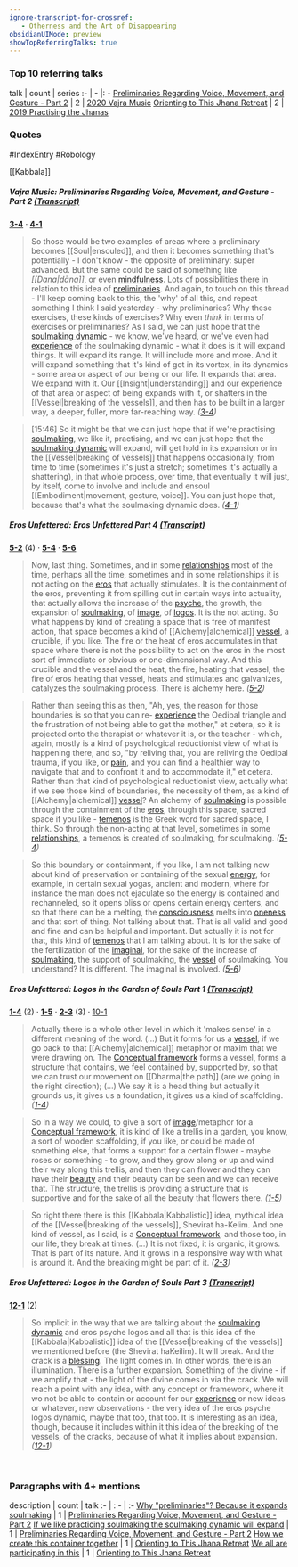 ```yaml
---
ignore-transcript-for-crossref:
   - Otherness and the Art of Disappearing
obsidianUIMode: preview
showTopReferringTalks: true
---
```


### Top 10 referring talks
talk | count | series
:- | - |: -
<a data-href="Preliminaries Regarding Voice, Movement, and Gesture - Part 2" href="Preliminaries+Regarding+Voice%2C+Movement%2C+and+Gesture+-+Part+2" class="internal-link" target="_blank" rel="noopener">Preliminaries Regarding Voice, Movement, and Gesture - Part 2</a> | 2 | <a data-href="2020 Vajra Music" href="2020+Vajra+Music" class="internal-link" target="_blank" rel="noopener">2020 Vajra Music</a>
<a data-href="Orienting to This Jhana Retreat" href="Orienting+to+This+Jhana+Retreat" class="internal-link" target="_blank" rel="noopener">Orienting to This Jhana Retreat</a> | 2 | <a data-href="2019 Practising the Jhanas" href="2019+Practising+the+Jhanas" class="internal-link" target="_blank" rel="noopener">2019 Practising the Jhanas</a>

### Quotes
#IndexEntry #Robology

[[Kabbala]]

##### Vajra Music: Preliminaries Regarding Voice, Movement, and Gesture - Part 2 <a aria-label-position="top" aria-label="0302 Preliminaries Regarding Voice, Movement, and Gesture - Part 2" data-href="0302 Preliminaries Regarding Voice, Movement, and Gesture - Part 2" href="0302+Preliminaries+Regarding+Voice%2C+Movement%2C+and+Gesture+-+Part+2" class="internal-link" target="_blank" rel="noopener">(Transcript)</a>
<span class="counts">**<a aria-label-position="top" aria-label="0302 Preliminaries Regarding Voice, Movement, and Gesture - Part 2 > 3-4" data-href="0302 Preliminaries Regarding Voice, Movement, and Gesture - Part 2#3-4" href="0302+Preliminaries+Regarding+Voice%2C+Movement%2C+and+Gesture+-+Part+2#3-4" class="internal-link" target="_blank" rel="noopener">3-4</a>** · **<a aria-label-position="top" aria-label="0302 Preliminaries Regarding Voice, Movement, and Gesture - Part 2 > 4-1" data-href="0302 Preliminaries Regarding Voice, Movement, and Gesture - Part 2#4-1" href="0302+Preliminaries+Regarding+Voice%2C+Movement%2C+and+Gesture+-+Part+2#4-1" class="internal-link" target="_blank" rel="noopener">4-1</a>**</span>

> So those would be two examples of areas where a preliminary becomes [[Soul|ensouled]], and then it becomes something that's potentially - I don't know - the opposite of preliminary: super advanced. But the same could be said of something like _[[Dana|dāna]]_, or even <a data-href="mindfulness" href="mindfulness" class="internal-link" target="_blank" rel="noopener">mindfulness</a>. Lots of possibilities there in relation to this idea of <a data-href="preliminaries" href="preliminaries" class="internal-link" target="_blank" rel="noopener">preliminaries</a>. And again, to touch on this thread - I'll keep coming back to this, the 'why' of all this, and repeat something I think I said yesterday - why preliminaries? Why these exercises, these kinds of exercises? Why even _think_ in terms of exercises or preliminaries? As I said, we can just hope that the <a data-href="soulmaking dynamic" href="soulmaking+dynamic" class="internal-link" target="_blank" rel="noopener">soulmaking dynamic</a> - we know, we've heard, or we've even had <a data-href="experience" href="experience" class="internal-link" target="_blank" rel="noopener">experience</a> of the soulmaking dynamic - what it does is it will expand things. It will expand its range. It will include more and more. And it will expand something that it's kind of got in its vortex, in its dynamics - some area or aspect of our being or our life. It expands that area. We expand with it. Our [[Insight|understanding]] and our experience of that area or aspect of being expands with it, or shatters in the [[Vessel|breaking of the vessels]], and then has to be built in a larger way, a deeper, fuller, more far-reaching way. _(<a aria-label-position="top" aria-label="0302 Preliminaries Regarding Voice, Movement, and Gesture - Part 2 > 3-4" data-href="0302 Preliminaries Regarding Voice, Movement, and Gesture - Part 2#3-4" href="0302+Preliminaries+Regarding+Voice%2C+Movement%2C+and+Gesture+-+Part+2#3-4" class="internal-link" target="_blank" rel="noopener">3-4</a>)_

> [15:46] So it might be that we can just hope that if we're practising <a data-href="soulmaking" href="soulmaking" class="internal-link" target="_blank" rel="noopener">soulmaking</a>, we like it, practising, and we can just hope that the <a data-href="soulmaking dynamic" href="soulmaking+dynamic" class="internal-link" target="_blank" rel="noopener">soulmaking dynamic</a> will expand, will get hold in its expansion or in the [[Vessel|breaking of vessels]] that happens occasionally, from time to time (sometimes it's just a stretch; sometimes it's actually a shattering), in that whole process, over time, that eventually it will just, by itself, come to involve and include and ensoul [[Embodiment|movement, gesture, voice]]. You can just hope that, because that's what the soulmaking dynamic does. _(<a aria-label-position="top" aria-label="0302 Preliminaries Regarding Voice, Movement, and Gesture - Part 2 > 4-1" data-href="0302 Preliminaries Regarding Voice, Movement, and Gesture - Part 2#4-1" href="0302+Preliminaries+Regarding+Voice%2C+Movement%2C+and+Gesture+-+Part+2#4-1" class="internal-link" target="_blank" rel="noopener">4-1</a>)_

##### Eros Unfettered: Eros Unfettered Part 4 <a aria-label-position="top" aria-label="0126 Eros Unfettered Part 4" data-href="0126 Eros Unfettered Part 4" href="0126+Eros+Unfettered+Part+4" class="internal-link" target="_blank" rel="noopener">(Transcript)</a>
<span class="counts">**<a aria-label-position="top" aria-label="0126 Eros Unfettered Part 4 > 5-2" data-href="0126 Eros Unfettered Part 4#5-2" href="0126+Eros+Unfettered+Part+4#5-2" class="internal-link" target="_blank" rel="noopener">5-2</a>** (4) · **<a aria-label-position="top" aria-label="0126 Eros Unfettered Part 4 > 5-4" data-href="0126 Eros Unfettered Part 4#5-4" href="0126+Eros+Unfettered+Part+4#5-4" class="internal-link" target="_blank" rel="noopener">5-4</a>** · **<a aria-label-position="top" aria-label="0126 Eros Unfettered Part 4 > 5-6" data-href="0126 Eros Unfettered Part 4#5-6" href="0126+Eros+Unfettered+Part+4#5-6" class="internal-link" target="_blank" rel="noopener">5-6</a>**</span>

> Now, last thing. Sometimes, and in some <a data-href="relationships" href="relationships" class="internal-link" target="_blank" rel="noopener">relationships</a> most of the time, perhaps all the time, sometimes and in some relationships it is not acting on the <a data-href="eros" href="eros" class="internal-link" target="_blank" rel="noopener">eros</a> that actually stimulates. It is the containment of the eros, preventing it from spilling out in certain ways into actuality, that actually allows the increase of the <a data-href="psyche" href="psyche" class="internal-link" target="_blank" rel="noopener">psyche</a>, the growth, the expansion of <a data-href="soulmaking" href="soulmaking" class="internal-link" target="_blank" rel="noopener">soulmaking</a>, of <a data-href="image" href="image" class="internal-link" target="_blank" rel="noopener">image</a>, of <a data-href="logos" href="logos" class="internal-link" target="_blank" rel="noopener">logos</a>. It is the not acting. So what happens by kind of creating a space that is free of manifest action, that space becomes a kind of [[Alchemy|alchemical]] <a data-href="vessel" href="vessel" class="internal-link" target="_blank" rel="noopener">vessel</a>, a crucible, if you like. The fire or the heat of eros accumulates in that space where there is not the possibility to act on the eros in the most sort of immediate or obvious or one-dimensional way. And this crucible and the vessel and the heat, the fire, heating that vessel, the fire of eros heating that vessel, heats and stimulates and galvanizes, catalyzes the soulmaking process. There is alchemy here. _(<a aria-label-position="top" aria-label="0126 Eros Unfettered Part 4 > 5-2" data-href="0126 Eros Unfettered Part 4#5-2" href="0126+Eros+Unfettered+Part+4#5-2" class="internal-link" target="_blank" rel="noopener">5-2</a>)_

> Rather than seeing this as then, "Ah, yes, the reason for those boundaries is so that you can re- <a data-href="experience" href="experience" class="internal-link" target="_blank" rel="noopener">experience</a> the Oedipal triangle and the frustration of not being able to get the mother," et cetera, so it is projected onto the therapist or whatever it is, or the teacher - which, again, mostly is a kind of psychological reductionist view of what is happening there, and so, "by reliving that, you are reliving the Oedipal trauma, if you like, or <a data-href="pain" href="pain" class="internal-link" target="_blank" rel="noopener">pain</a>, and you can find a healthier way to navigate that and to confront it and to accommodate it," et cetera. Rather than that kind of psychological reductionist view, actually what if we see those kind of boundaries, the necessity of them, as a kind of [[Alchemy|alchemical]] <a data-href="vessel" href="vessel" class="internal-link" target="_blank" rel="noopener">vessel</a>? An alchemy of <a data-href="soulmaking" href="soulmaking" class="internal-link" target="_blank" rel="noopener">soulmaking</a> is possible through the containment of the <a data-href="eros" href="eros" class="internal-link" target="_blank" rel="noopener">eros</a>, through this space, sacred space if you like - <a data-href="temenos" href="temenos" class="internal-link" target="_blank" rel="noopener">temenos</a> is the Greek word for sacred space, I think. So through the non-acting at that level, sometimes in some <a data-href="relationships" href="relationships" class="internal-link" target="_blank" rel="noopener">relationships</a>, a temenos is created of soulmaking, for soulmaking. _(<a aria-label-position="top" aria-label="0126 Eros Unfettered Part 4 > 5-4" data-href="0126 Eros Unfettered Part 4#5-4" href="0126+Eros+Unfettered+Part+4#5-4" class="internal-link" target="_blank" rel="noopener">5-4</a>)_

> So this boundary or containment, if you like, I am not talking now about kind of preservation or containing of the sexual <a data-href="energy" href="energy" class="internal-link" target="_blank" rel="noopener">energy</a>, for example, in certain sexual yogas, ancient and modern, where for instance the man does not ejaculate so the energy is contained and rechanneled, so it opens bliss or opens certain energy centers, and so that there can be a melting, the <a data-href="consciousness" href="consciousness" class="internal-link" target="_blank" rel="noopener">consciousness</a> melts into <a data-href="oneness" href="oneness" class="internal-link" target="_blank" rel="noopener">oneness</a> and that sort of thing. Not talking about that. That is all valid and good and fine and can be helpful and important. But actually it is not for that, this kind of <a data-href="temenos" href="temenos" class="internal-link" target="_blank" rel="noopener">temenos</a> that I am talking about. It is for the sake of the fertilization of the <a data-href="imaginal" href="imaginal" class="internal-link" target="_blank" rel="noopener">imaginal</a>, for the sake of the increase of <a data-href="soulmaking" href="soulmaking" class="internal-link" target="_blank" rel="noopener">soulmaking</a>, the support of soulmaking, the <a data-href="vessel" href="vessel" class="internal-link" target="_blank" rel="noopener">vessel</a> of soulmaking. You understand? It is different. The imaginal is involved. _(<a aria-label-position="top" aria-label="0126 Eros Unfettered Part 4 > 5-6" data-href="0126 Eros Unfettered Part 4#5-6" href="0126+Eros+Unfettered+Part+4#5-6" class="internal-link" target="_blank" rel="noopener">5-6</a>)_

##### Eros Unfettered: Logos in the Garden of Souls Part 1 <a aria-label-position="top" aria-label="0202 Logos in the Garden of Souls Part 1" data-href="0202 Logos in the Garden of Souls Part 1" href="0202+Logos+in+the+Garden+of+Souls+Part+1" class="internal-link" target="_blank" rel="noopener">(Transcript)</a>
<span class="counts">**<a aria-label-position="top" aria-label="0202 Logos in the Garden of Souls Part 1 > 1-4" data-href="0202 Logos in the Garden of Souls Part 1#1-4" href="0202+Logos+in+the+Garden+of+Souls+Part+1#1-4" class="internal-link" target="_blank" rel="noopener">1-4</a>** (2) · **<a aria-label-position="top" aria-label="0202 Logos in the Garden of Souls Part 1 > 1-5" data-href="0202 Logos in the Garden of Souls Part 1#1-5" href="0202+Logos+in+the+Garden+of+Souls+Part+1#1-5" class="internal-link" target="_blank" rel="noopener">1-5</a>** · **<a aria-label-position="top" aria-label="0202 Logos in the Garden of Souls Part 1 > 2-3" data-href="0202 Logos in the Garden of Souls Part 1#2-3" href="0202+Logos+in+the+Garden+of+Souls+Part+1#2-3" class="internal-link" target="_blank" rel="noopener">2-3</a>** (3) · <a aria-label-position="top" aria-label="0202 Logos in the Garden of Souls Part 1 > 10-1" data-href="0202 Logos in the Garden of Souls Part 1#10-1" href="0202+Logos+in+the+Garden+of+Souls+Part+1#10-1" class="internal-link" target="_blank" rel="noopener">10-1</a></span>

> Actually there is a whole other level in which it 'makes sense' in a different meaning of the word. (...) But it forms for us a <a data-href="vessel" href="vessel" class="internal-link" target="_blank" rel="noopener">vessel</a>, if we go back to that [[Alchemy|alchemical]] metaphor or maxim that we were drawing on. The <a data-href="Conceptual framework" href="Conceptual+framework" class="internal-link" target="_blank" rel="noopener">Conceptual framework</a> forms a vessel, forms a structure that contains, we feel contained by, supported by, so that we can trust our movement on [[Dharma|the path]] (are we going in the right direction); (...) We say it is a head thing but actually it grounds us, it gives us a foundation, it gives us a kind of scaffolding. _(<a aria-label-position="top" aria-label="0202 Logos in the Garden of Souls Part 1 > 1-4" data-href="0202 Logos in the Garden of Souls Part 1#1-4" href="0202+Logos+in+the+Garden+of+Souls+Part+1#1-4" class="internal-link" target="_blank" rel="noopener">1-4</a>)_

> So in a way we could, to give a sort of <a data-href="image" href="image" class="internal-link" target="_blank" rel="noopener">image</a>/metaphor for a <a data-href="Conceptual framework" href="Conceptual+framework" class="internal-link" target="_blank" rel="noopener">Conceptual framework</a>, it is kind of like a trellis in a garden, you know, a sort of wooden scaffolding, if you like, or could be made of something else, that forms a support for a certain flower - maybe roses or something - to grow, and they grow along or up and wind their way along this trellis, and then they can flower and they can have their <a data-href="beauty" href="beauty" class="internal-link" target="_blank" rel="noopener">beauty</a> and their beauty can be seen and we can receive that. The structure, the trellis is providing a structure that is supportive and for the sake of all the beauty that flowers there. _(<a aria-label-position="top" aria-label="0202 Logos in the Garden of Souls Part 1 > 1-5" data-href="0202 Logos in the Garden of Souls Part 1#1-5" href="0202+Logos+in+the+Garden+of+Souls+Part+1#1-5" class="internal-link" target="_blank" rel="noopener">1-5</a>)_

> So right there there is this [[Kabbala|Kabbalistic]] idea, mythical idea of the [[Vessel|breaking of the vessels]], Shevirat ha-Kelim. And one kind of vessel, as I said, is a <a data-href="Conceptual framework" href="Conceptual+framework" class="internal-link" target="_blank" rel="noopener">Conceptual framework</a>, and those too, in our life, they break at times. (...) It is not fixed, it is organic, it grows. That is part of its nature. And it grows in a responsive way with what is around it. And the breaking might be part of it. _(<a aria-label-position="top" aria-label="0202 Logos in the Garden of Souls Part 1 > 2-3" data-href="0202 Logos in the Garden of Souls Part 1#2-3" href="0202+Logos+in+the+Garden+of+Souls+Part+1#2-3" class="internal-link" target="_blank" rel="noopener">2-3</a>)_

##### Eros Unfettered: Logos in the Garden of Souls Part 3 <a aria-label-position="top" aria-label="0204 Logos in the Garden of Souls Part 3" data-href="0204 Logos in the Garden of Souls Part 3" href="0204+Logos+in+the+Garden+of+Souls+Part+3" class="internal-link" target="_blank" rel="noopener">(Transcript)</a>
<span class="counts">**<a aria-label-position="top" aria-label="0204 Logos in the Garden of Souls Part 3 > 12-1" data-href="0204 Logos in the Garden of Souls Part 3#12-1" href="0204+Logos+in+the+Garden+of+Souls+Part+3#12-1" class="internal-link" target="_blank" rel="noopener">12-1</a>** (2)</span>

> So implicit in the way that we are talking about the <a data-href="soulmaking dynamic" href="soulmaking+dynamic" class="internal-link" target="_blank" rel="noopener">soulmaking dynamic</a> and eros psyche logos and all that is this idea of the [[Kabbala|Kabbalistic]] idea of the [[Vessel|breaking of the vessels]] we mentioned before (the Shevirat haKeilim). It will break. And the crack is a <a data-href="blessing" href="blessing" class="internal-link" target="_blank" rel="noopener">blessing</a>. The light comes in. In other words, there is an illumination. There is a further expansion. Something of the divine - if we amplify that - the light of the divine comes in via the crack. We will reach a point with any idea, with any concept or framework, where it wo not be able to contain or account for our <a data-href="experience" href="experience" class="internal-link" target="_blank" rel="noopener">experience</a> or new ideas or whatever, new observations - the very idea of the eros psyche logos dynamic, maybe that too, that too. It is interesting as an idea, though, because it includes within it this idea of the breaking of the vessels, of the cracks, because of what it implies about expansion. _(<a aria-label-position="top" aria-label="0204 Logos in the Garden of Souls Part 3 > 12-1" data-href="0204 Logos in the Garden of Souls Part 3#12-1" href="0204+Logos+in+the+Garden+of+Souls+Part+3#12-1" class="internal-link" target="_blank" rel="noopener">12-1</a>)_

<br/>

### Paragraphs with 4+ mentions
description | count | talk
:- | : - | :-
<a aria-label-position="top" aria-label="Preliminaries Regarding Voice, Movement, and Gesture - Part 2 > Why preliminaries Because it expands soulmaking" data-href="Preliminaries Regarding Voice, Movement, and Gesture - Part 2#Why preliminaries Because it expands soulmaking" href="Preliminaries+Regarding+Voice%2C+Movement%2C+and+Gesture+-+Part+2#Why+%22preliminaries%22+Because+it+expands+soulmaking" class="internal-link" target="_blank" rel="noopener">Why &quot;preliminaries&quot;? Because it expands soulmaking</a> | 1 | <a data-href="Preliminaries Regarding Voice, Movement, and Gesture - Part 2" href="Preliminaries+Regarding+Voice%2C+Movement%2C+and+Gesture+-+Part+2" class="internal-link" target="_blank" rel="noopener">Preliminaries Regarding Voice, Movement, and Gesture - Part 2</a>
<a aria-label-position="top" aria-label="Preliminaries Regarding Voice, Movement, and Gesture - Part 2 > If we like practicing soulmaking the soulmaking dynamic will expand" data-href="Preliminaries Regarding Voice, Movement, and Gesture - Part 2#If we like practicing soulmaking the soulmaking dynamic will expand" href="Preliminaries+Regarding+Voice%2C+Movement%2C+and+Gesture+-+Part+2#If+we+like+practicing+soulmaking+the+soulmaking+dynamic+will+expand" class="internal-link" target="_blank" rel="noopener">If we like practicing soulmaking the soulmaking dynamic will expand</a> | 1 | <a data-href="Preliminaries Regarding Voice, Movement, and Gesture - Part 2" href="Preliminaries+Regarding+Voice%2C+Movement%2C+and+Gesture+-+Part+2" class="internal-link" target="_blank" rel="noopener">Preliminaries Regarding Voice, Movement, and Gesture - Part 2</a>
<a aria-label-position="top" aria-label="Orienting to This Jhana Retreat > How we create this container together" data-href="Orienting to This Jhana Retreat#How we create this container together" href="Orienting+to+This+Jhana+Retreat#How+we+create+this+container+together" class="internal-link" target="_blank" rel="noopener">How we create this container together</a> | 1 | <a data-href="Orienting to This Jhana Retreat" href="Orienting+to+This+Jhana+Retreat" class="internal-link" target="_blank" rel="noopener">Orienting to This Jhana Retreat</a>
<a aria-label-position="top" aria-label="Orienting to This Jhana Retreat > We all are participating in this" data-href="Orienting to This Jhana Retreat#We all are participating in this" href="Orienting+to+This+Jhana+Retreat#We+all+are+participating+in+this" class="internal-link" target="_blank" rel="noopener">We all are participating in this</a> | 1 | <a data-href="Orienting to This Jhana Retreat" href="Orienting+to+This+Jhana+Retreat" class="internal-link" target="_blank" rel="noopener">Orienting to This Jhana Retreat</a>

